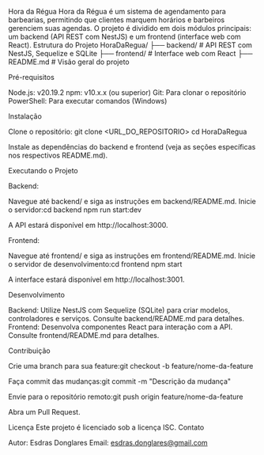 Hora da Régua
Hora da Régua é um sistema de agendamento para barbearias, permitindo que clientes marquem horários e barbeiros gerenciem suas agendas. O projeto é dividido em dois módulos principais: um backend (API REST com NestJS) e um frontend (interface web com React).
Estrutura do Projeto
HoraDaRegua/
├── backend/        # API REST com NestJS, Sequelize e SQLite
├── frontend/       # Interface web com React
├── README.md       # Visão geral do projeto

Pré-requisitos

Node.js: v20.19.2
npm: v10.x.x (ou superior)
Git: Para clonar o repositório
PowerShell: Para executar comandos (Windows)

Instalação

Clone o repositório:
git clone <URL_DO_REPOSITORIO>
cd HoraDaRegua


Instale as dependências do backend e frontend (veja as seções específicas nos respectivos README.md).


Executando o Projeto

Backend:

Navegue até backend/ e siga as instruções em backend/README.md.
Inicie o servidor:cd backend
npm run start:dev


A API estará disponível em http://localhost:3000.


Frontend:

Navegue até frontend/ e siga as instruções em frontend/README.md.
Inicie o servidor de desenvolvimento:cd frontend
npm start


A interface estará disponível em http://localhost:3001.



Desenvolvimento

Backend: Utilize NestJS com Sequelize (SQLite) para criar modelos, controladores e serviços. Consulte backend/README.md para detalhes.
Frontend: Desenvolva componentes React para interação com a API. Consulte frontend/README.md para detalhes.

Contribuição

Crie uma branch para sua feature:git checkout -b feature/nome-da-feature


Faça commit das mudanças:git commit -m "Descrição da mudança"


Envie para o repositório remoto:git push origin feature/nome-da-feature


Abra um Pull Request.

Licença
Este projeto é licenciado sob a licença ISC.
Contato

Autor: Esdras Donglares
Email: esdras.donglares@gmail.com